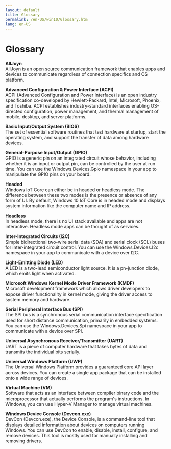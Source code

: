 ```yaml
---
layout: default
title: Glossary
permalink: /en-US/win10/Glossary.htm
lang: en-US
---
```


# Glossary

**AllJoyn**<br/>
AllJoyn is an open source communication framework that enables apps and devices to communicate regardless of connection specifics and OS platform.

**Advanced Configuration & Power Interface (ACPI)**<br/>
ACPI (Advanced Configuration and Power Interface) is an open industry specification co-developed by Hewlett-Packard, Intel, Microsoft, Phoenix, and Toshiba.  ACPI establishes industry-standard interfaces enabling OS-directed configuration, power management, and thermal management of mobile, desktop, and server platforms.

**Basic Input/Output System (BIOS)**<br/>
The set of essential software routines that test hardware at startup, start the operating system, and support the transfer of data among hardware devices.

**General-Purpose Input/Output (GPIO)**<br/>
GPIO is a generic pin on an integrated circuit whose behavior, including whether it is an input or output pin, can be controlled by the user at run time.  You can use the Windows.Devices.Gpio namespace in your app to manipulate the GPIO pins on your board.

**Headed**<br/>
Windows IoT Core can either be in headed or headless mode. The difference between these two modes is the presence or absence of any form of UI. By default, Windows 10 IoT Core is in headed mode and displays system information like the computer name and IP address.

**Headless**<br/>
In headless mode, there is no UI stack available and apps are not interactive. Headless mode apps can be thought of as services.

**Inter-Integrated Circuits (I2C)**<br/>
Simple bidirectional two-wire serial data (SDA) and serial clock (SCL) buses for inter-integrated circuit control.  You can use the Windows.Devices.I2c namespace in your app to communicate with a device over I2C.

**Light-Emitting Diode (LED)**<br/>
A LED is a two-lead semiconductor light source. It is a pn-junction diode, which emits light when activated.

**Microsoft Windows Kernel Mode Driver Framework (KMDF)**<br/>
Microsoft development framework which allows driver developers to expose driver functionality in kernel mode, giving the driver access to system memory and hardware.

**Serial Peripheral Interface Bus (SPI)**<br/>
The SPI bus is a synchronous serial communication interface specification used for short distance communication, primarily in embedded systems.  You can use the Windows.Devices.Spi namespace in your app to communicate with a device over SPI.

**Universal Asynchronous Receiver/Transmitter (UART)**<br/>
UART is a piece of computer hardware that takes bytes of data and transmits the individual bits serially.

**Universal Windows Platform (UWP)**<br/>
The Universal Windows Platform provides a guaranteed core API layer across devices.  You can create a single app package that can be installed onto a wide range of devices.

**Virtual Machine (VM)**<br/>
Software that acts as an interface between compiler binary code and the microprocessor that actually performs the program's instructions.  In Windows, you can use Hyper-V Manager to manage virtual machines.

**Windows Device Console (Devcon.exe)**<br/>
DevCon (Devcon.exe), the Device Console, is a command-line tool that displays detailed information about devices on computers running Windows. You can use DevCon to enable, disable, install, configure, and remove devices.  This tool is mostly used for manually installing and removing drivers.
